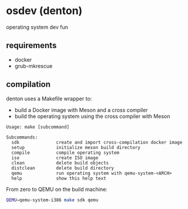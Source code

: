 # osdev (denton)
operating system dev fun

## requirements
- docker
- grub-mkrescue

## compilation
denton uses a Makefile wrapper to:
- build a Docker image with Meson and a cross compiler
- build the operating system using the cross compiler with Meson

```
Usage: make [subcommand]

Subcommands:
  sdk              create and import cross-compilation docker image
  setup            initialize meson build directory
  compile          compile operating system
  iso              create ISO image
  clean            delete build objects
  distclean        delete build directory
  qemu             run operating system with qemu-system-<ARCH>
  help             show this help text
```

From zero to QEMU on the build machine:
```sh
QEMU=qemu-system-i386 make sdk qemu
```